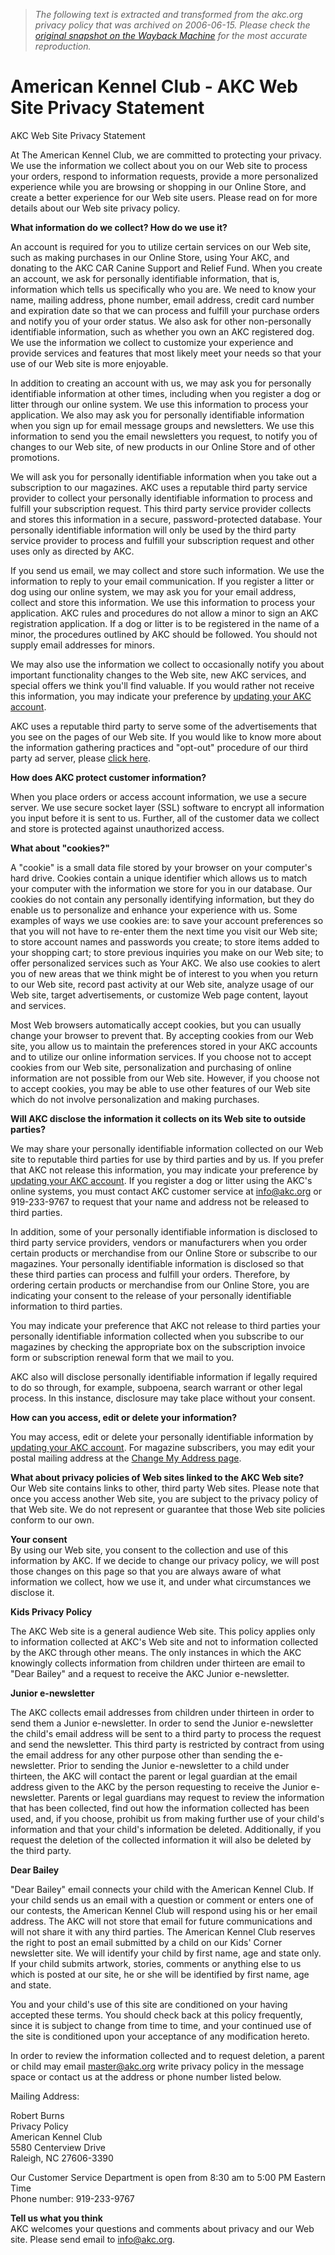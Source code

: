 > *The following text is extracted and transformed from the akc.org privacy policy that was archived on 2006-06-15. Please check the [original snapshot on the Wayback Machine](https://web.archive.org/web/20060615205421id_/http%3A//www.akc.org/about/site/privacystatement.cfm) for the most accurate reproduction.*

# American Kennel Club - AKC Web Site Privacy Statement

[](https://web.archive.org/events/certified_list_awards.cfm)

AKC Web Site Privacy Statement

At The American Kennel Club, we are committed to protecting your privacy. We use the information we collect about you on our Web site to process your orders, respond to information requests, provide a more personalized experience while you are browsing or shopping in our Online Store, and create a better experience for our Web site users. Please read on for more details about our Web site privacy policy. 

**What information do we collect? How do we use it?**

An account is required for you to utilize certain services on our Web site, such as making purchases in our Online Store, using Your AKC, and donating to the AKC CAR Canine Support and Relief Fund. When you create an account, we ask for personally identifiable information, that is, information which tells us specifically who you are. We need to know your name, mailing address, phone number, email address, credit card number and expiration date so that we can process and fulfill your purchase orders and notify you of your order status. We also ask for other non-personally identifiable information, such as whether you own an AKC registered dog. We use the information we collect to customize your experience and provide services and features that most likely meet your needs so that your use of our Web site is more enjoyable. 

In addition to creating an account with us, we may ask you for personally identifiable information at other times, including when you register a dog or litter through our online system. We use this information to process your application. We also may ask you for personally identifiable information when you sign up for email message groups and newsletters. We use this information to send you the email newsletters you request, to notify you of changes to our Web site, of new products in our Online Store and of other promotions. 

We will ask you for personally identifiable information when you take out a subscription to our magazines. AKC uses a reputable third party service provider to collect your personally identifiable information to process and fulfill your subscription request. This third party service provider collects and stores this information in a secure, password-protected database. Your personally identifiable information will only be used by the third party service provider to process and fulfill your subscription request and other uses only as directed by AKC. 

If you send us email, we may collect and store such information. We use the information to reply to your email communication. If you register a litter or dog using our online system, we may ask you for your email address, collect and store this information. We use this information to process your application. AKC rules and procedures do not allow a minor to sign an AKC registration application. If a dog or litter is to be registered in the name of a minor, the procedures outlined by AKC should be followed. You should not supply email addresses for minors. 

We may also use the information we collect to occasionally notify you about important functionality changes to the Web site, new AKC services, and special offers we think you'll find valuable. If you would rather not receive this information, you may indicate your preference by [updating your AKC account](https://web.archive.org/account/). 

AKC uses a reputable third party to serve some of the advertisements that you see on the pages of our Web site. If you would like to know more about the information gathering practices and "opt-out" procedure of our third party ad server, please [click here](http://247realmedia.com/privacy.html). 

**How does AKC protect customer information?**

When you place orders or access account information, we use a secure server. We use secure socket layer (SSL) software to encrypt all information you input before it is sent to us. Further, all of the customer data we collect and store is protected against unauthorized access. 

**What about "cookies?"**

A "cookie" is a small data file stored by your browser on your computer's hard drive. Cookies contain a unique identifier which allows us to match your computer with the information we store for you in our database. Our cookies do not contain any personally identifying information, but they do enable us to personalize and enhance your experience with us. Some examples of ways we use cookies are: to save your account preferences so that you will not have to re-enter them the next time you visit our Web site; to store account names and passwords you create; to store items added to your shopping cart; to store previous inquiries you make on our Web site; to offer personalized services such as Your AKC. We also use cookies to alert you of new areas that we think might be of interest to you when you return to our Web site, record past activity at our Web site, analyze usage of our Web site, target advertisements, or customize Web page content, layout and services. 

Most Web browsers automatically accept cookies, but you can usually change your browser to prevent that. By accepting cookies from our Web site, you allow us to maintain the preferences stored in your AKC accounts and to utilize our online information services. If you choose not to accept cookies from our Web site, personalization and purchasing of online information are not possible from our Web site. However, if you choose not to accept cookies, you may be able to use other features of our Web site which do not involve personalization and making purchases. 

**Will AKC disclose the information it collects on its Web site to outside parties?**

We may share your personally identifiable information collected on our Web site to reputable third parties for use by third parties and by us. If you prefer that AKC not release this information, you may indicate your preference by [updating your AKC account](https://web.archive.org/account/). If you register a dog or litter using the AKC's online systems, you must contact AKC customer service at [info@akc.org](mailto:info@akc.org) or 919-233-9767 to request that your name and address not be released to third parties.

In addition, some of your personally identifiable information is disclosed to third party service providers, vendors or manufacturers when you order certain products or merchandise from our Online Store or subscribe to our magazines. Your personally identifiable information is disclosed so that these third parties can process and fulfill your orders. Therefore, by ordering certain products or merchandise from our Online Store, you are indicating your consent to the release of your personally identifiable information to third parties. 

You may indicate your preference that AKC not release to third parties your personally identifiable information collected when you subscribe to our magazines by checking the appropriate box on the subscription invoice form or subscription renewal form that we mail to you. 

AKC also will disclose personally identifiable information if legally required to do so through, for example, subpoena, search warrant or other legal process. In this instance, disclosure may take place without your consent. 

**How can you access, edit or delete your information?**

You may access, edit or delete your personally identifiable information by [updating your AKC account](https://web.archive.org/account/). For magazine subscribers, you may edit your postal mailing address at the [Change My Address page](https://www.kable.com/pub/agzt/coa.asp). 

**What about privacy policies of Web sites linked to the AKC Web site?**  
Our Web site contains links to other, third party Web sites. Please note that once you access another Web site, you are subject to the privacy policy of that Web site. We do not represent or guarantee that those Web site policies conform to our own. 

**Your consent**  
By using our Web site, you consent to the collection and use of this information by AKC. If we decide to change our privacy policy, we will post those changes on this page so that you are always aware of what information we collect, how we use it, and under what circumstances we disclose it. 

**Kids Privacy Policy**

The AKC Web site is a general audience Web site. This policy applies only to information collected at AKC's Web site and not to information collected by the AKC through other means. The only instances in which the AKC knowingly collects information from children under thirteen are email to "Dear Bailey" and a request to receive the AKC Junior e-newsletter.

**Junior e-newsletter**

The AKC collects email addresses from children under thirteen in order to send them a Junior e-newsletter. In order to send the Junior e-newsletter the child's email address will be sent to a third party to process the request and send the newsletter. This third party is restricted by contract from using the email address for any other purpose other than sending the e-newsletter. Prior to sending the Junior e-newsletter to a child under thirteen, the AKC will contact the parent or legal guardian at the email address given to the AKC by the person requesting to receive the Junior e-newsletter. Parents or legal guardians may request to review the information that has been collected, find out how the information collected has been used, and, if you choose, prohibit us from making further use of your child's information and that your child's information be deleted. Additionally, if you request the deletion of the collected information it will also be deleted by the third party. 

**Dear Bailey**

"Dear Bailey" email connects your child with the American Kennel Club. If your child sends us an email with a question or comment or enters one of our contests, the American Kennel Club will respond using his or her email address. The AKC will not store that email for future communications and will not share it with any third parties. The American Kennel Club reserves the right to post an email submitted by a child on our Kids' Corner newsletter site. We will identify your child by first name, age and state only. If your child submits artwork, stories, comments or anything else to us which is posted at our site, he or she will be identified by first name, age and state. 

You and your child's use of this site are conditioned on your having accepted these terms. You should check back at this policy frequently, since it is subject to change from time to time, and your continued use of the site is conditioned upon your acceptance of any modification hereto.

In order to review the information collected and to request deletion, a parent or child may email [master@akc.org](mailto:master@akc.org) write privacy policy in the message space or contact us at the address or phone number listed below.

Mailing Address: 

Robert Burns   
Privacy Policy  
American Kennel Club   
5580 Centerview Drive  
Raleigh, NC 27606-3390 

Our Customer Service Department is open from 8:30 am to 5:00 PM Eastern Time   
Phone number: 919-233-9767 

**Tell us what you think**  
AKC welcomes your questions and comments about privacy and our Web site. Please send email to [info@akc.org](mailto:info@akc.org). 
